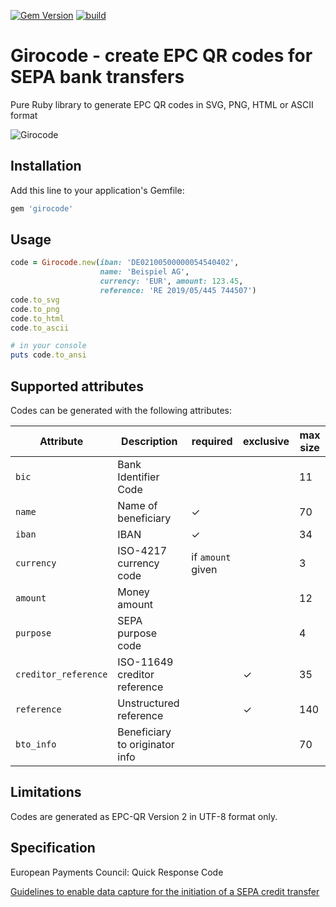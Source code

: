 [![Gem Version](https://badge.fury.io/rb/girocode.svg)](http://badge.fury.io/rb/girocode) [![build](https://github.com/mtgrosser/girocode/actions/workflows/build.yml/badge.svg)](https://github.com/mtgrosser/girocode/actions/workflows/build.yml)
# Girocode - create EPC QR codes for SEPA bank transfers

Pure Ruby library to generate EPC QR codes in SVG, PNG, HTML or ASCII format

![Girocode](https://raw.githubusercontent.com/mtgrosser/girocode/master/test/demo.png)

## Installation

Add this line to your application's Gemfile:

```ruby
gem 'girocode'
```

## Usage

```ruby
code = Girocode.new(iban: 'DE02100500000054540402',
                    name: 'Beispiel AG',
                    currency: 'EUR', amount: 123.45,
                    reference: 'RE 2019/05/445 744507')
code.to_svg
code.to_png
code.to_html
code.to_ascii

# in your console
puts code.to_ansi
```

## Supported attributes

Codes can be generated with the following attributes:

| Attribute            | Description                    | required           | exclusive | max size |
|----------------------|--------------------------------|--------------------|-----------|----------|
| `bic`                | Bank Identifier Code           |                    |           | 11       |
| `name`               | Name of beneficiary            | ✓                  |           | 70       |
| `iban`               | IBAN                           | ✓                  |           | 34       |
| `currency`           | ISO-4217 currency code         | if `amount` given  |           | 3        |
| `amount`             | Money amount                   |                    |           | 12       |
| `purpose`            | SEPA purpose code              |                    |           | 4        |
| `creditor_reference` | ISO-11649 creditor reference   |                    | ✓         | 35       |
| `reference`          | Unstructured reference         |                    | ✓         | 140      |
| `bto_info`           | Beneficiary to originator info |                    |           | 70       |

## Limitations

Codes are generated as EPC-QR Version 2 in UTF-8 format only.

## Specification

European Payments Council: Quick Response Code

[Guidelines to enable data capture for the initiation of a SEPA credit transfer](https://www.europeanpaymentscouncil.eu/sites/default/files/kb/file/2018-05/EPC069-12%20v2.1%20Quick%20Response%20Code%20-%20Guidelines%20to%20Enable%20the%20Data%20Capture%20for%20the%20Initiation%20of%20a%20SCT.pdf)
